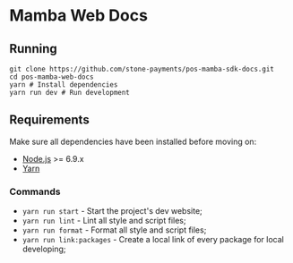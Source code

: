 # Mamba Web Docs

## Running

```
git clone https://github.com/stone-payments/pos-mamba-sdk-docs.git
cd pos-mamba-web-docs
yarn # Install dependencies 
yarn run dev # Run development
```

## Requirements

Make sure all dependencies have been installed before moving on:

* [Node.js](http://nodejs.org/) >= 6.9.x
* [Yarn](https://yarnpkg.com/en/docs/install)

### Commands

* `yarn run start` - Start the project's dev website;
* `yarn run lint` - Lint all style and script files;
* `yarn run format` - Format all style and script files;
* `yarn run link:packages` - Create a local link of every package for local developing;
